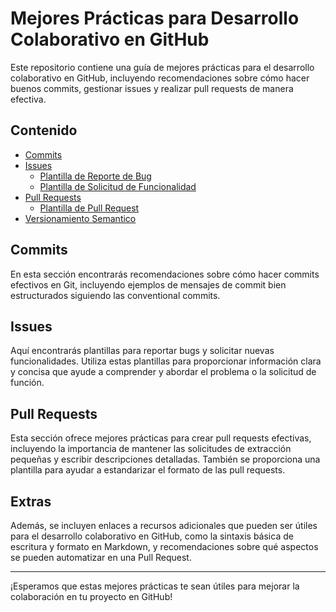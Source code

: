 # Mejores Prácticas para Desarrollo Colaborativo en GitHub

Este repositorio contiene una guía de mejores prácticas para el desarrollo colaborativo en GitHub, incluyendo recomendaciones sobre cómo hacer buenos commits, gestionar issues y realizar pull requests de manera efectiva.

## Contenido

- [Commits](commits/commits.md)
- [Issues](issues/issue.md)
  - [Plantilla de Reporte de Bug](issues/ISSUE_TEMPLATE/bug_report.md)
  - [Plantilla de Solicitud de Funcionalidad](issues/ISSUE_TEMPLATE/feature_request.md)
- [Pull Requests](pull_request/pull_request.md)
  - [Plantilla de Pull Request](pull_request/PULL_REQUEST_TEMPLATE/pull_request_template.md)
- [Versionamiento Semantico](/versionamiento-semantico/semver.md)

## Commits

En esta sección encontrarás recomendaciones sobre cómo hacer commits efectivos en Git, incluyendo ejemplos de mensajes de commit bien estructurados siguiendo las conventional commits.

## Issues

Aquí encontrarás plantillas para reportar bugs y solicitar nuevas funcionalidades. Utiliza estas plantillas para proporcionar información clara y concisa que ayude a comprender y abordar el problema o la solicitud de función.

## Pull Requests

Esta sección ofrece mejores prácticas para crear pull requests efectivas, incluyendo la importancia de mantener las solicitudes de extracción pequeñas y escribir descripciones detalladas. También se proporciona una plantilla para ayudar a estandarizar el formato de las pull requests.

## Extras

Además, se incluyen enlaces a recursos adicionales que pueden ser útiles para el desarrollo colaborativo en GitHub, como la sintaxis básica de escritura y formato en Markdown, y recomendaciones sobre qué aspectos se pueden automatizar en una Pull Request.

---

¡Esperamos que estas mejores prácticas te sean útiles para mejorar la colaboración en tu proyecto en GitHub!
